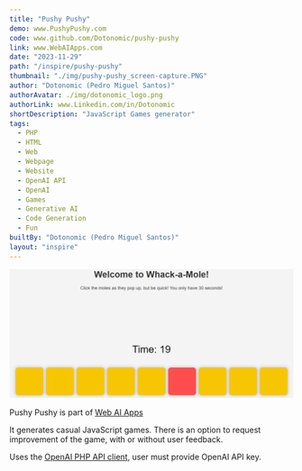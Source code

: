 ```yaml
---
title: "Pushy Pushy"
demo: www.PushyPushy.com
code: www.github.com/Dotonomic/pushy-pushy
link: www.WebAIApps.com
date: "2023-11-29"
path: "/inspire/pushy-pushy"
thumbnail: "./img/pushy-pushy_screen-capture.PNG"
author: "Dotonomic (Pedro Miguel Santos)"
authorAvatar: ./img/dotonomic_logo.png
authorLink: www.Linkedin.com/in/Dotonomic
shortDescription: "JavaScript Games generator"
tags:
  - PHP
  - HTML
  - Web
  - Webpage
  - Website
  - OpenAI API
  - OpenAI
  - Games
  - Generative AI
  - Code Generation
  - Fun
builtBy: "Dotonomic (Pedro Miguel Santos)"
layout: "inspire"
---
```


![wack-a-mole](./img/wack-a-mole.png)

Pushy Pushy is part of [Web AI Apps](https://WebAIApps.com)

It generates casual JavaScript games. There is an option to request improvement of the game, with or without user feedback.

Uses the [OpenAI PHP API client](https://github.com/openai-php/client), user must provide OpenAI API key.
